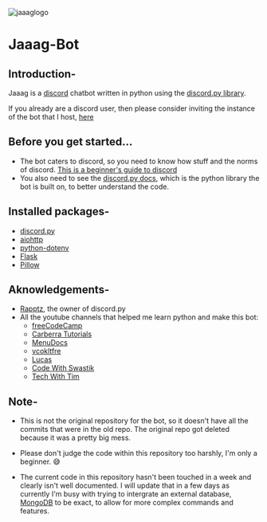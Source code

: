 ![jaaaglogo](https://cdn.discordapp.com/avatars/816034868899086386/2333c167cf7af29613894e6e0073ec38.webp?size=512)
# Jaaag-Bot
## Introduction-
Jaaag is a [discord](https://discord.com/) chatbot written in python using the [discord.py library](https://github.com/Rapptz/discord.py).

If you already are a discord user, then please consider inviting the instance of the bot that I host, [here](https://cutt.ly/zzh5AGh)

## Before you get started...
* The bot caters to discord, so you need to know how stuff and the norms of discord. [This is a beginner's guide to discord](https://support.discord.com/hc/en-us/articles/360045138571-Beginner-s-Guide-to-Discord)
* You also need to see the [discord.py docs](https://discordpy.readthedocs.io/en/latest/), which is the python library the bot is built on, to better understand the code.

## Installed packages-
* [discord.py](https://pypi.org/project/discord.py/)
* [aiohttp](https://pypi.org/project/aiohttp/)
* [python-dotenv](https://pypi.org/project/python-dotenv/)
* [Flask](https://pypi.org/project/Flask/)
* [Pillow](https://pypi.org/project/Pillow/)

## Aknowledgements-
* [Rapptz](https://github.com/Rapptz), the owner of discord.py
* All the youtube channels that helped me learn python and make this bot:
  * [freeCodeCamp](https://www.youtube.com/channel/UC8butISFwT-Wl7EV0hUK0BQ)
  * [Carberra Tutorials](https://www.youtube.com/channel/UC13cYu7lec-oOcqQf5L-brg)
  * [MenuDocs](https://www.youtube.com/channel/UCpGGFqJP9vYvzFudqnQ-6IA)
  * [vcokltfre](https://www.youtube.com/channel/UC4FkT5Yeigrxwp1OE6ovlgw)
  * [Lucas](https://www.youtube.com/channel/UCR-zOCvDCayyYy1flR5qaAg)
  * [Code With Swastik](https://www.youtube.com/channel/UC2ITRZ4_Di-KMHSIylTQbBA)
  * [Tech With Tim](https://www.youtube.com/channel/UC4JX40jDee_tINbkjycV4Sg)

## Note-
* This is not the original repository for the bot, so it doesn't have all the commits that were in the old repo. The original repo got deleted because it was a pretty big mess. 

* Please don't judge the code within this repository too harshly, I'm only a beginner. 😅

* The current code in this repository hasn't been touched in a week and clearly isn't well documented. I will update that in a few days as currently I'm busy with trying to intergrate an external database, [MongoDB](https://www.mongodb.com) to be exact, to allow for more complex commands and features.
